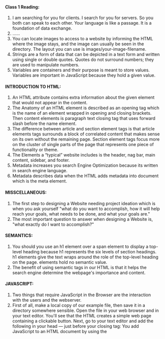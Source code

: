 #### Class 1 Reading:

1. I am searching for you for clients. I search for you for servers. So you both can speak to each other. Your language is like a passage. It is a foundation of data exchange. 
2. ......
3. You can locate images to access to a website by informing the HTML where the image stays, and the image can usually be seen in the directory. The layout you can use is images/your-image-filename. 
4. Strings are a form of data that can be depicted in a text form and written using single or double quotes. Quotes do not surround numbers; they are used to manipulate numbers. 
5. Variables are containers and their purpose is meant to store values. Variables are important in JavaScript because they hold a given value.

#### INTRODUCTION TO HTML:
1. An HTML attribute contains extra information about the given element that would not appear in the content. 
2. The Anatomy of an HTML element is described as an opening tag which is the name of an element wrapped in opening and closing brackets. Then content elements is paragraph text closing tag that uses forward slash before the name element.
3. The difference between article and section element tags is that article elements tags surrounds a block of correlated content that makes sense on its own without the remaining page. Section element tags focus more on the cluster of single parts of the page that represents one piece of functionality or theme. 
4. The Elements a “typical” website includes is the header, nag bar, main content, sidebar, and footer. 
5. Metadata increases you search Engine Optimization because its written in search engine language. 
6. Metadata describes data when the HTML adds metadata into document which is the meta element. 
  
#### MISSCELLANEOUS:
1. The first step to designing a Website needing project ideation which is when you ask yourself "what do you want to accomplish, how it will help reach your goals, what needs to be done, and what your goals are."
2. The most important question to answer when designing a Website is, "what exactly do I want to accomplish?"

#### SEMANTICS:
  
1. You should you use an h1 element over a span element to display a top-level heading because h1 represents the six levels of section headings. h1 elements give the text wraps around the role of the top-level heading on the page. <span> elements hold no semantic value. 
2. The benefit of using semantic tags in our HTML is that it helps the search engine determine the webpage's importance and content. 
  
#### JAVASCRIPT: 
1. Two things that require JavaScript in the Browser are the interaction with the users and the webserver.  
2. First of all, make a local copy of our example file, then save it in a directory somewhere sensible. Open the file in your web browser and in your text editor. You'll see that the HTML creates a simple web page containing a clickable button. Next, go to your text editor and add the following in your head — just before your closing </head> tag: You add JavaScript to an HTML document by using the <script> element. 
  <img width="727" alt="Screen Shot 2022-10-21 at 9 57 24 AM" src="https://user-images.githubusercontent.com/113928893/197249458-1cb6de0c-c0ae-4fa9-b749-e2f89e57d777.png">

## Things I want to know more about:












